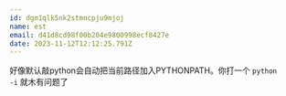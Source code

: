 ```yaml
---
id: dgm1qlk5nk2stmncpju9mjoj
name: est
email: d41d8cd98f00b204e9800998ecf8427e
date: 2023-11-12T12:12:25.791Z
---
```

好像默认敲python会自动把当前路径加入PYTHONPATH。你打一个 <code>python -i</code> 就木有问题了
